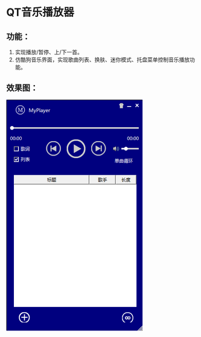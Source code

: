 QT音乐播放器
===
## 功能：
1. 实现播放/暂停、上/下一首。
2. 仿酷狗音乐界面，实现歌曲列表、换肤、迷你模式、托盘菜单控制音乐播放功能。

## 效果图：

![](./README.assets/效果图.png)
